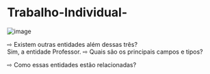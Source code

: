 # Trabalho-Individual-

![image](https://user-images.githubusercontent.com/109689914/212424282-391c9288-00e5-4897-8a02-2769964aa760.png)

⇨ Existem outras entidades além dessas três?<br>
Sim, a entidade Professor.
⇨ Quais são os principais campos e tipos?<br>

⇨ Como essas entidades estão relacionadas?<br>

